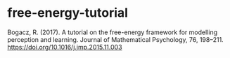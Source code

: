 # free-energy-tutorial
Bogacz, R. (2017). A tutorial on the free-energy framework for modelling perception and learning. Journal of Mathematical Psychology, 76, 198–211. https://doi.org/10.1016/j.jmp.2015.11.003
